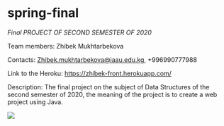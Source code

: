 # spring-final

*Final PROJECT OF SECOND SEMESTER OF 2020*

Team members: Zhibek Mukhtarbekova

Contacts: Zhibek.mukhtarbekova@iaau.edu.kg, +996990777988 

Link to the Heroku: https://zhibek-front.herokuapp.com/

Description: The final project on the subject of Data Structures of the second semester of 2020, the meaning of the project is to create a web project using Java.

<img src="https://github.com/zhibekm/spring-final/blob/main/screenshot.png"/>
